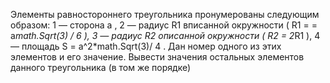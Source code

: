  Элементы равностороннего треугольника пронумерованы следующим
 образом: 1 — сторона a , 2 — радиус R1 вписанной окружности ( R1 =
 = a*math.Sqrt(3) / 6 ), 3 — радиус R2 описанной окружности ( R2 = 2*R1 ), 4 — площадь
 S = a^2*math.Sqrt(3)/ 4 . Дан номер одного из этих элементов и его значение. Вывести
 значения остальных элементов данного треугольника (в том же порядке)
